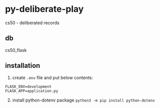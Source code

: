# py-deliberate-play
cs50 - deliberated records

## db
cs50_flask

## installation
1. create `.env` file and put below contents:
```
FLASK_ENV=development
FLASK_APP=application.py
```

2. install python-dotenv package
```python3 -m pip install python-dotenv```
